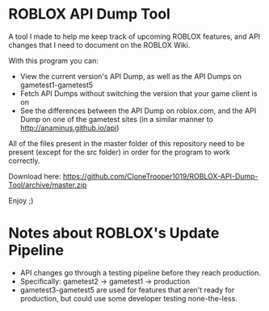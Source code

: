 # ROBLOX API Dump Tool
A tool I made to help me keep track of upcoming ROBLOX features, and API changes that I need to document on the ROBLOX Wiki.

With this program you can: 
* View the current version's API Dump, as well as the API Dumps on gametest1-gametest5
* Fetch API Dumps without switching the version that your game client is on
* See the differences between the API Dump on roblox.com, and the API Dump on one of the gametest sites (in a similar manner to http://anaminus.github.io/api)

All of the files present in the master folder of this repository need to be present (except for the src folder) in order for the program to work correctly.

Download here: https://github.com/CloneTrooper1019/ROBLOX-API-Dump-Tool/archive/master.zip

Enjoy ;)

# Notes about ROBLOX's Update Pipeline

* API changes go through a testing pipeline before they reach production.
 * Specifically: gametest2 -> gametest1 -> production
* gametest3-gametest5 are used for features that aren't ready for production, but could use some developer testing none-the-less.

